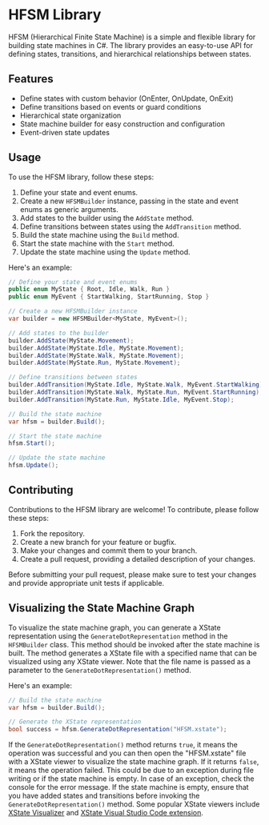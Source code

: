 # HFSM Library

HFSM (Hierarchical Finite State Machine) is a simple and flexible library for building state machines in C#. The library provides an easy-to-use API for defining states, transitions, and hierarchical relationships between states.

## Features

- Define states with custom behavior (OnEnter, OnUpdate, OnExit)
- Define transitions based on events or guard conditions
- Hierarchical state organization
- State machine builder for easy construction and configuration
- Event-driven state updates

## Usage

To use the HFSM library, follow these steps:

1. Define your state and event enums.
2. Create a new `HFSMBuilder` instance, passing in the state and event enums as generic arguments.
3. Add states to the builder using the `AddState` method.
4. Define transitions between states using the `AddTransition` method.
5. Build the state machine using the `Build` method.
6. Start the state machine with the `Start` method.
7. Update the state machine using the `Update` method.

Here's an example:

```csharp
// Define your state and event enums
public enum MyState { Root, Idle, Walk, Run }
public enum MyEvent { StartWalking, StartRunning, Stop }

// Create a new HFSMBuilder instance
var builder = new HFSMBuilder<MyState, MyEvent>();

// Add states to the builder
builder.AddState(MyState.Movement);
builder.AddState(MyState.Idle, MyState.Movement);
builder.AddState(MyState.Walk, MyState.Movement);
builder.AddState(MyState.Run, MyState.Movement);

// Define transitions between states
builder.AddTransition(MyState.Idle, MyState.Walk, MyEvent.StartWalking);
builder.AddTransition(MyState.Walk, MyState.Run, MyEvent.StartRunning);
builder.AddTransition(MyState.Run, MyState.Idle, MyEvent.Stop);

// Build the state machine
var hfsm = builder.Build();

// Start the state machine
hfsm.Start();

// Update the state machine
hfsm.Update();
```

## Contributing

Contributions to the HFSM library are welcome! To contribute, please follow these steps:

1. Fork the repository.
2. Create a new branch for your feature or bugfix.
3. Make your changes and commit them to your branch.
4. Create a pull request, providing a detailed description of your changes.

Before submitting your pull request, please make sure to test your changes and provide appropriate unit tests if applicable.

## Visualizing the State Machine Graph

To visualize the state machine graph, you can generate a XState representation using the `GenerateDotRepresentation` method in the `HFSMBuilder` class. This method should be invoked after the state machine is built. The method generates a XState file with a specified name that can be visualized using any XState viewer. Note that the file name is passed as a parameter to the `GenerateDotRepresentation()` method.

Here's an example:

```csharp
// Build the state machine
var hfsm = builder.Build();

// Generate the XState representation
bool success = hfsm.GenerateDotRepresentation("HFSM.xstate");
```

If the `GenerateDotRepresentation()` method returns `true`, it means the operation was successful and you can then open the "HFSM.xstate" file with a XState viewer to visualize the state machine graph. If it returns `false`, it means the operation failed. This could be due to an exception during file writing or if the state machine is empty. In case of an exception, check the console for the error message. If the state machine is empty, ensure that you have added states and transitions before invoking the `GenerateDotRepresentation()` method. Some popular XState viewers include [XState Visualizer](https://xstate.js.org/viz/) and [XState Visual Studio Code extension](https://marketplace.visualstudio.com/items?itemName=amitnovick.xstate-viz).
